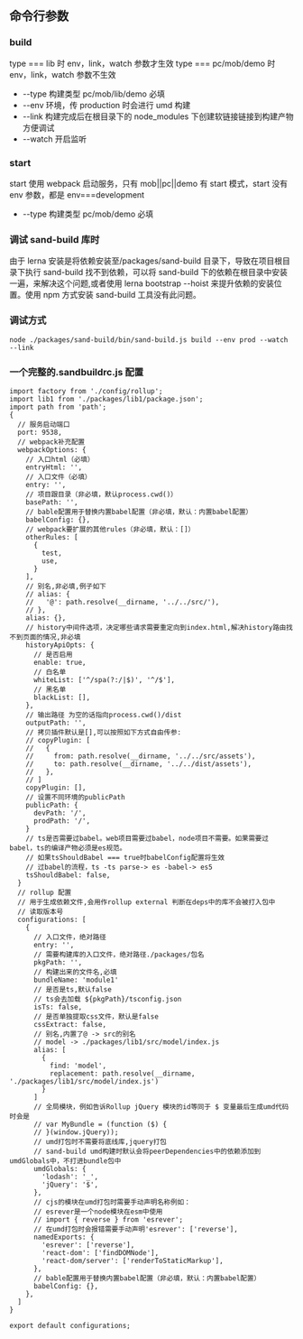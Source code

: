 ## 命令行参数

### build

type === lib 时 env，link，watch 参数才生效
type === pc/mob/demo 时 env，link，watch 参数不生效

- --type 构建类型 pc/mob/lib/demo 必填
- --env 环境，传 production 时会进行 umd 构建
- --link 构建完成后在根目录下的 node_modules 下创建软链接链接到构建产物方便调试
- --watch 开启监听

### start

start 使用 webpack 启动服务，只有 mob||pc||demo 有 start 模式，start 没有 env 参数，都是 env===development

- --type 构建类型 pc/mob/demo 必填

### 调试 sand-build 库时

由于 lerna 安装是将依赖安装至/packages/sand-build 目录下，导致在项目根目录下执行 sand-build 找不到依赖，可以将 sand-build 下的依赖在根目录中安装一遍，来解决这个问题,或者使用 lerna bootstrap --hoist 来提升依赖的安装位置。使用 npm 方式安装 sand-build 工具没有此问题。

### 调试方式

```
node ./packages/sand-build/bin/sand-build.js build --env prod --watch --link
```

### 一个完整的.sandbuildrc.js 配置

```
import factory from './config/rollup';
import lib1 from './packages/lib1/package.json';
import path from 'path';
{
  // 服务启动端口
  port: 9538,
  // webpack补充配置
  webpackOptions: {
    // 入口html（必填）
    entryHtml: '',
    // 入口文件（必填）
    entry: '',
    // 项目跟目录（非必填，默认process.cwd()）
    basePath: '',
    // bable配置用于替换内置babel配置（非必填，默认：内置babel配置）
    babelConfig: {},
    // webpack要扩展的其他rules（非必填，默认：[]）
    otherRules: [
      {
        test,
        use,
      }
    ],
    // 别名,非必填,例子如下
    // alias: {
    //   '@': path.resolve(__dirname, '../../src/'),
    // },
    alias: {},
    // history中间件选项，决定哪些请求需要重定向到index.html,解决history路由找不到页面的情况,非必填
    historyApiOpts: {
      // 是否启用
      enable: true,
      // 白名单
      whiteList: ['^/spa(?:/|$)', '^/$'],
      // 黑名单
      blackList: [],
    },
    // 输出路径 为空的话指向process.cwd()/dist
    outputPath: '',
    // 拷贝插件默认是[],可以按照如下方式自由传参:
    // copyPlugin: [
    //   {
    //     from: path.resolve(__dirname, '../../src/assets'),
    //     to: path.resolve(__dirname, '../../dist/assets'),
    //   },
    // ]
    copyPlugin: [],
    // 设置不同环境的publicPath
    publicPath: {
      devPath: '/',
      prodPath: '/',
    }
    // ts是否需要过babel。web项目需要过babel，node项目不需要。如果需要过babel，ts的编译产物必须是es规范。
    // 如果tsShouldBabel === true时babelConfig配置将生效
    // 过babel的流程，ts -ts parse-> es -babel-> es5
    tsShouldBabel: false,
  }
  // rollup 配置
  // 用于生成依赖文件,会用作rollup external 判断在deps中的库不会被打入包中
  // 读取版本号
  configurations: [
    {
      // 入口文件，绝对路径
      entry: '',
      // 需要构建库的入口文件，绝对路径./packages/包名
      pkgPath: '',
      // 构建出来的文件名,必填
      bundleName: 'module1'
      // 是否是ts,默认false
      // ts会去加载 ${pkgPath}/tsconfig.json
      isTs: false,
      // 是否单独提取css文件，默认是false
      cssExtract: false,
      // 别名,内置了@ -> src的别名
      // model -> ./packages/lib1/src/model/index.js
      alias: [
        {
          find: 'model',
          replacement: path.resolve(__dirname, './packages/lib1/src/model/index.js')
        }
      ]
      // 全局模块，例如告诉Rollup jQuery 模块的id等同于 $ 变量最后生成umd代码时会是
      // var MyBundle = (function ($) {
      // }(window.jQuery));
      // umd打包时不需要将底线库,jquery打包
      // sand-build umd构建时默认会将peerDependencies中的依赖添加到umdGlobals中，不打进bundle包中
      umdGlobals: {
        'lodash': '_',
        'jQuery': '$',
      },
      // cjs的模块在umd打包时需要手动声明名称例如：
      // esrever是一个node模块在esm中使用
      // import { reverse } from 'esrever';
      // 在umd打包时会报错需要手动声明'esrever': ['reverse'],
      namedExports: {
        'esrever': ['reverse'],
        'react-dom': ['findDOMNode'],
        'react-dom/server': ['renderToStaticMarkup'],
      },
      // bable配置用于替换内置babel配置（非必填，默认：内置babel配置）
      babelConfig: {},
    },
  ]
}

export default configurations;
```
